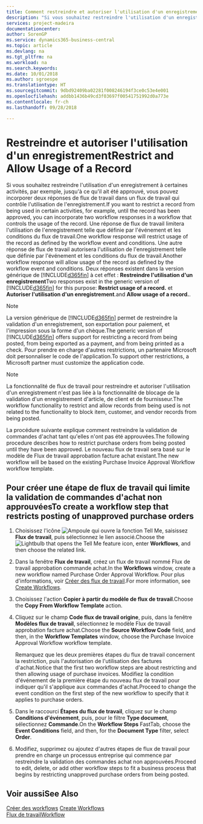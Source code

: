 ```yaml
---
title: Comment restreindre et autoriser l'utilisation d'un enregistrement | Microsoft Docs
description: "Si vous souhaitez restreindre l'utilisation d'un enregistrement à certaines activités, par exemple, jusqu'à ce qu'il ait été approuvé, vous pouvez incorporer deux réponses de flux de travail dans un flux de travail qui contrôle l'utilisation de l'enregistrement."
services: project-madeira
documentationcenter: 
author: SorenGP
ms.service: dynamics365-business-central
ms.topic: article
ms.devlang: na
ms.tgt_pltfrm: na
ms.workload: na
ms.search.keywords: 
ms.date: 10/01/2018
ms.author: sgroespe
ms.translationtype: HT
ms.sourcegitcommit: 9dbd92409ba02281f008246194f3ce0c53e4e001
ms.openlocfilehash: addbb1436b49cd3f03697f00541751992d0a773e
ms.contentlocale: fr-ch
ms.lasthandoff: 09/28/2018

---
```

# <a name="restrict-and-allow-usage-of-a-record"></a><span data-ttu-id="3286b-103">Restreindre et autoriser l'utilisation d'un enregistrement</span><span class="sxs-lookup"><span data-stu-id="3286b-103">Restrict and Allow Usage of a Record</span></span>
<span data-ttu-id="3286b-104">Si vous souhaitez restreindre l'utilisation d'un enregistrement à certaines activités, par exemple, jusqu'à ce qu'il ait été approuvé, vous pouvez incorporer deux réponses de flux de travail dans un flux de travail qui contrôle l'utilisation de l'enregistrement.</span><span class="sxs-lookup"><span data-stu-id="3286b-104">If you want to restrict a record from being used in certain activities, for example, until the record has been approved, you can incorporate two workflow responses in a workflow that controls the usage of the record.</span></span> <span data-ttu-id="3286b-105">Une réponse de flux de travail limitera l'utilisation de l'enregistrement telle que définie par l'événement et les conditions du flux de travail.</span><span class="sxs-lookup"><span data-stu-id="3286b-105">One workflow response will restrict usage of the record as defined by the workflow event and conditions.</span></span> <span data-ttu-id="3286b-106">Une autre réponse de flux de travail autorisera l'utilisation de l'enregistrement telle que définie par l'événement et les conditions du flux de travail.</span><span class="sxs-lookup"><span data-stu-id="3286b-106">Another workflow response will allow usage of the record as defined by the workflow event and conditions.</span></span> <span data-ttu-id="3286b-107">Deux réponses existent dans la version générique de [!INCLUDE[d365fin](includes/d365fin_md.md)] à cet effet : **Restreindre l'utilisation d'un enregistrement**</span><span class="sxs-lookup"><span data-stu-id="3286b-107">Two responses exist in the generic version of [!INCLUDE[d365fin](includes/d365fin_md.md)] for this purpose: **Restrict usage of a record.**</span></span> <span data-ttu-id="3286b-108">et **Autoriser l'utilisation d'un enregistrement**.</span><span class="sxs-lookup"><span data-stu-id="3286b-108">and **Allow usage of a record.**.</span></span>

> [!NOTE]  
>  <span data-ttu-id="3286b-109">La version générique de [!INCLUDE[d365fin](includes/d365fin_md.md)] permet de restreindre la validation d'un enregistrement, son exportation pour paiement, et l'impression sous la forme d'un chèque.</span><span class="sxs-lookup"><span data-stu-id="3286b-109">The generic version of [!INCLUDE[d365fin](includes/d365fin_md.md)] offers support for restricting a record from being posted, from being exported as a payment, and from being printed as a check.</span></span> <span data-ttu-id="3286b-110">Pour prendre en charge d'autres restrictions, un partenaire Microsoft doit personnaliser le code de l'application.</span><span class="sxs-lookup"><span data-stu-id="3286b-110">To support other restrictions, a Microsoft partner must customize the application code.</span></span>  

> [!NOTE]  
>  <span data-ttu-id="3286b-111">La fonctionnalité de flux de travail pour restreindre et autoriser l'utilisation d'un enregistrement n'est pas liée à la fonctionnalité de blocage de la validation d'un enregistrement d'article, de client et de fournisseur.</span><span class="sxs-lookup"><span data-stu-id="3286b-111">The workflow functionality to restrict and allow records from being used is not related to the functionality to block item, customer, and vendor records from being posted.</span></span>

<span data-ttu-id="3286b-112">La procédure suivante explique comment restreindre la validation de commandes d'achat tant qu'elles n'ont pas été approuvées.</span><span class="sxs-lookup"><span data-stu-id="3286b-112">The following procedure describes how to restrict purchase orders from being posted until they have been approved.</span></span> <span data-ttu-id="3286b-113">Le nouveau flux de travail sera basé sur le modèle de Flux de travail approbation facture achat existant.</span><span class="sxs-lookup"><span data-stu-id="3286b-113">The new workflow will be based on the existing Purchase Invoice Approval Workflow workflow template.</span></span>  

## <a name="to-create-a-workflow-step-that-restricts-posting-of-unapproved-purchase-orders"></a><span data-ttu-id="3286b-114">Pour créer une étape de flux de travail qui limite la validation de commandes d'achat non approuvées</span><span class="sxs-lookup"><span data-stu-id="3286b-114">To create a workflow step that restricts posting of unapproved purchase orders</span></span>  
1. <span data-ttu-id="3286b-115">Choisissez l'icône ![Ampoule qui ouvre la fonction Tell Me](media/ui-search/search_small.png "Dites-moi ce que vous voulez faire"), saisissez **Flux de travail**, puis sélectionnez le lien associé.</span><span class="sxs-lookup"><span data-stu-id="3286b-115">Choose the ![Lightbulb that opens the Tell Me feature](media/ui-search/search_small.png "Tell me what you want to do") icon, enter **Workflows**, and then choose the related link.</span></span>  
2. <span data-ttu-id="3286b-116">Dans la fenêtre **Flux de travail**, créez un flux de travail nommé Flux de travail approbation commande achat.</span><span class="sxs-lookup"><span data-stu-id="3286b-116">In the **Workflows** window, create a new workflow named Purchase Order Approval Workflow.</span></span> <span data-ttu-id="3286b-117">Pour plus d'informations, voir [Créer des flux de travail](across-how-to-create-workflows.md).</span><span class="sxs-lookup"><span data-stu-id="3286b-117">For more information, see [Create Workflows](across-how-to-create-workflows.md).</span></span>  
3. <span data-ttu-id="3286b-118">Choisissez l'action **Copier à partir du modèle de flux de travail**.</span><span class="sxs-lookup"><span data-stu-id="3286b-118">Choose the **Copy From Workflow Template** action.</span></span>  
4. <span data-ttu-id="3286b-119">Cliquez sur le champ **Code flux de travail origine**, puis, dans la fenêtre **Modèles flux de travail**, sélectionnez le modèle Flux de travail approbation facture achat.</span><span class="sxs-lookup"><span data-stu-id="3286b-119">Choose the **Source Workflow Code** field, and then, in the **Workflow Templates** window, choose the Purchase Invoice Approval Workflow workflow template.</span></span>  

     <span data-ttu-id="3286b-120">Remarquez que les deux premières étapes du flux de travail concernent la restriction, puis l'autorisation de l'utilisation des factures d'achat.</span><span class="sxs-lookup"><span data-stu-id="3286b-120">Notice that the first two workflow steps are about restricting and then allowing usage of purchase invoices.</span></span> <span data-ttu-id="3286b-121">Modifiez la condition d'événement de la première étape du nouveau flux de travail pour indiquer qu'il s'applique aux commandes d'achat.</span><span class="sxs-lookup"><span data-stu-id="3286b-121">Proceed to change the event condition on the first step of the new workflow to specify that it applies to purchase orders.</span></span>  
5. <span data-ttu-id="3286b-122">Dans le raccourci **Étapes du flux de travail**, cliquez sur le champ **Conditions d'événement**, puis, pour le filtre **Type document**, sélectionnez **Commande**.</span><span class="sxs-lookup"><span data-stu-id="3286b-122">On the **Workflow Steps** FastTab, choose the **Event Conditions** field, and then, for the **Document Type** filter, select **Order**.</span></span>  
6. <span data-ttu-id="3286b-123">Modifiez, supprimez ou ajoutez d'autres étapes de flux de travail pour prendre en charge un processus entreprise qui commence par restreindre la validation des commandes achat non approuvées.</span><span class="sxs-lookup"><span data-stu-id="3286b-123">Proceed to edit, delete, or add other workflow steps to fit a business process that begins by restricting unapproved purchase orders from being posted.</span></span>  

## <a name="see-also"></a><span data-ttu-id="3286b-124">Voir aussi</span><span class="sxs-lookup"><span data-stu-id="3286b-124">See Also</span></span>  
<span data-ttu-id="3286b-125">[Créer des workflows](across-how-to-create-workflows.md) </span><span class="sxs-lookup"><span data-stu-id="3286b-125">[Create Workflows](across-how-to-create-workflows.md) </span></span>  
[<span data-ttu-id="3286b-126">Flux de travail</span><span class="sxs-lookup"><span data-stu-id="3286b-126">Workflow</span></span>](across-workflow.md)   

